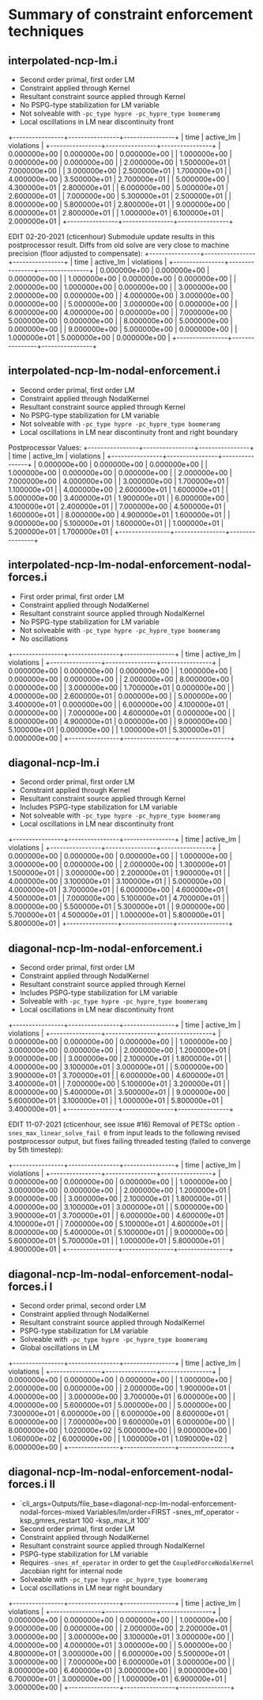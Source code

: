 # Summary of constraint enforcement techniques

## interpolated-ncp-lm.i

- Second order primal, first order LM
- Constraint applied through Kernel
- Resultant constraint source applied through Kernel
- No PSPG-type stabilization for LM variable
- Not solveable with `-pc_type hypre -pc_hypre_type boomeramg`
- Local oscillations in LM near discontinuity front

+----------------+----------------+----------------+
| time           | active_lm      | violations     |
+----------------+----------------+----------------+
|   0.000000e+00 |   0.000000e+00 |   0.000000e+00 |
|   1.000000e+00 |   0.000000e+00 |   0.000000e+00 |
|   2.000000e+00 |   1.500000e+01 |   7.000000e+00 |
|   3.000000e+00 |   2.500000e+01 |   1.700000e+01 |
|   4.000000e+00 |   3.500000e+01 |   2.700000e+01 |
|   5.000000e+00 |   4.300000e+01 |   2.800000e+01 |
|   6.000000e+00 |   5.000000e+01 |   2.600000e+01 |
|   7.000000e+00 |   5.300000e+01 |   2.500000e+01 |
|   8.000000e+00 |   5.800000e+01 |   2.800000e+01 |
|   9.000000e+00 |   6.000000e+01 |   2.800000e+01 |
|   1.000000e+01 |   6.100000e+01 |   2.000000e+01 |
+----------------+----------------+----------------+

EDIT 02-20-2021 (cticenhour)
Submodule update results in this postprocessor result. Diffs from
old solve are very close to machine precision (floor adjusted to compensate):
+----------------+----------------+----------------+
| time           | active_lm      | violations     |
+----------------+----------------+----------------+
|   0.000000e+00 |   0.000000e+00 |   0.000000e+00 |
|   1.000000e+00 |   0.000000e+00 |   0.000000e+00 |
|   2.000000e+00 |   1.000000e+00 |   0.000000e+00 |
|   3.000000e+00 |   2.000000e+00 |   0.000000e+00 |
|   4.000000e+00 |   3.000000e+00 |   0.000000e+00 |
|   5.000000e+00 |   3.000000e+00 |   0.000000e+00 |
|   6.000000e+00 |   4.000000e+00 |   0.000000e+00 |
|   7.000000e+00 |   5.000000e+00 |   0.000000e+00 |
|   8.000000e+00 |   5.000000e+00 |   0.000000e+00 |
|   9.000000e+00 |   5.000000e+00 |   0.000000e+00 |
|   1.000000e+01 |   5.000000e+00 |   0.000000e+00 |
+----------------+----------------+----------------+

## interpolated-ncp-lm-nodal-enforcement.i

- Second order primal, first order LM
- Constraint applied through NodalKernel
- Resultant constraint source applied through Kernel
- No PSPG-type stabilization for LM variable
- Not solveable with `-pc_type hypre -pc_hypre_type boomeramg`
- Local oscillations in LM near discontinuity front and right boundary

Postprocessor Values:
+----------------+----------------+----------------+
| time           | active_lm      | violations     |
+----------------+----------------+----------------+
|   0.000000e+00 |   0.000000e+00 |   0.000000e+00 |
|   1.000000e+00 |   0.000000e+00 |   0.000000e+00 |
|   2.000000e+00 |   7.000000e+00 |   4.000000e+00 |
|   3.000000e+00 |   1.700000e+01 |   1.100000e+01 |
|   4.000000e+00 |   2.600000e+01 |   1.600000e+01 |
|   5.000000e+00 |   3.400000e+01 |   1.900000e+01 |
|   6.000000e+00 |   4.100000e+01 |   2.400000e+01 |
|   7.000000e+00 |   4.500000e+01 |   1.600000e+01 |
|   8.000000e+00 |   4.900000e+01 |   1.600000e+01 |
|   9.000000e+00 |   5.100000e+01 |   1.600000e+01 |
|   1.000000e+01 |   5.200000e+01 |   1.700000e+01 |
+----------------+----------------+----------------+

## interpolated-ncp-lm-nodal-enforcement-nodal-forces.i

- First order primal, first order LM
- Constraint applied through NodalKernel
- Resultant constraint source applied through NodalKernel
- No PSPG-type stabilization for LM variable
- Not solveable with `-pc_type hypre -pc_hypre_type boomeramg`
- No oscillations

+----------------+----------------+----------------+
| time           | active_lm      | violations     |
+----------------+----------------+----------------+
|   0.000000e+00 |   0.000000e+00 |   0.000000e+00 |
|   1.000000e+00 |   0.000000e+00 |   0.000000e+00 |
|   2.000000e+00 |   8.000000e+00 |   0.000000e+00 |
|   3.000000e+00 |   1.700000e+01 |   0.000000e+00 |
|   4.000000e+00 |   2.600000e+01 |   0.000000e+00 |
|   5.000000e+00 |   3.400000e+01 |   0.000000e+00 |
|   6.000000e+00 |   4.100000e+01 |   0.000000e+00 |
|   7.000000e+00 |   4.600000e+01 |   0.000000e+00 |
|   8.000000e+00 |   4.900000e+01 |   0.000000e+00 |
|   9.000000e+00 |   5.100000e+01 |   0.000000e+00 |
|   1.000000e+01 |   5.300000e+01 |   0.000000e+00 |
+----------------+----------------+----------------+

## diagonal-ncp-lm.i

- Second order primal, first order LM
- Constraint applied through Kernel
- Resultant constraint source applied through Kernel
- Includes PSPG-type stabilization for LM variable
- Not solveable with `-pc_type hypre -pc_hypre_type boomeramg`
- Local oscillations in LM near discontinuity front

+----------------+----------------+----------------+
| time           | active_lm      | violations     |
+----------------+----------------+----------------+
|   0.000000e+00 |   0.000000e+00 |   0.000000e+00 |
|   1.000000e+00 |   3.000000e+00 |   0.000000e+00 |
|   2.000000e+00 |   1.300000e+01 |   1.500000e+01 |
|   3.000000e+00 |   2.200000e+01 |   1.900000e+01 |
|   4.000000e+00 |   3.100000e+01 |   3.100000e+01 |
|   5.000000e+00 |   4.000000e+01 |   3.700000e+01 |
|   6.000000e+00 |   4.600000e+01 |   4.500000e+01 |
|   7.000000e+00 |   5.100000e+01 |   4.700000e+01 |
|   8.000000e+00 |   5.500000e+01 |   5.300000e+01 |
|   9.000000e+00 |   5.700000e+01 |   4.500000e+01 |
|   1.000000e+01 |   5.800000e+01 |   5.800000e+01 |
+----------------+----------------+----------------+

## diagonal-ncp-lm-nodal-enforcement.i

- Second order primal, first order LM
- Constraint applied through NodalKernel
- Resultant constraint source applied through Kernel
- Includes PSPG-type stabilization for LM variable
- Solveable with `-pc_type hypre -pc_hypre_type boomeramg`
- Local oscillations in LM near discontinuity front

+----------------+----------------+----------------+
| time           | active_lm      | violations     |
+----------------+----------------+----------------+
|   0.000000e+00 |   0.000000e+00 |   0.000000e+00 |
|   1.000000e+00 |   3.000000e+00 |   0.000000e+00 |
|   2.000000e+00 |   1.200000e+01 |   9.000000e+00 |
|   3.000000e+00 |   2.100000e+01 |   1.800000e+01 |
|   4.000000e+00 |   3.100000e+01 |   3.000000e+01 |
|   5.000000e+00 |   3.900000e+01 |   3.700000e+01 |
|   6.000000e+00 |   4.600000e+01 |   3.400000e+01 |
|   7.000000e+00 |   5.100000e+01 |   3.200000e+01 |
|   8.000000e+00 |   5.400000e+01 |   3.500000e+01 |
|   9.000000e+00 |   5.600000e+01 |   3.100000e+01 |
|   1.000000e+01 |   5.800000e+01 |   3.400000e+01 |
+----------------+----------------+----------------+

EDIT 11-07-2021 (cticenhour, see issue #16)
Removal of PETSc option `-snes_max_linear_solve_fail 0` from input leads to the
following revised postprocessor output, but fixes failing threaded testing (failed
to converge by 5th timestep):

+----------------+----------------+----------------+
| time           | active_lm      | violations     |
+----------------+----------------+----------------+
|   0.000000e+00 |   0.000000e+00 |   0.000000e+00 |
|   1.000000e+00 |   3.000000e+00 |   0.000000e+00 |
|   2.000000e+00 |   1.200000e+01 |   9.000000e+00 |
|   3.000000e+00 |   2.100000e+01 |   1.800000e+01 |
|   4.000000e+00 |   3.100000e+01 |   3.000000e+01 |
|   5.000000e+00 |   3.900000e+01 |   3.700000e+01 |
|   6.000000e+00 |   4.600000e+01 |   4.100000e+01 |
|   7.000000e+00 |   5.100000e+01 |   4.600000e+01 |
|   8.000000e+00 |   5.400000e+01 |   5.100000e+01 |
|   9.000000e+00 |   5.600000e+01 |   5.700000e+01 |
|   1.000000e+01 |   5.800000e+01 |   4.900000e+01 |
+----------------+----------------+----------------+

## diagonal-ncp-lm-nodal-enforcement-nodal-forces.i I

- Second order primal, second order LM
- Constraint applied through NodalKernel
- Resultant constraint source applied through NodalKernel
- PSPG-type stabilization for LM variable
- Solveable with `-pc_type hypre -pc_hypre_type boomeramg`
- Global oscillations in LM

+----------------+----------------+----------------+
| time           | active_lm      | violations     |
+----------------+----------------+----------------+
|   0.000000e+00 |   0.000000e+00 |   0.000000e+00 |
|   1.000000e+00 |   2.000000e+00 |   0.000000e+00 |
|   2.000000e+00 |   1.900000e+01 |   4.000000e+00 |
|   3.000000e+00 |   3.700000e+01 |   6.000000e+00 |
|   4.000000e+00 |   5.600000e+01 |   5.000000e+00 |
|   5.000000e+00 |   7.300000e+01 |   6.000000e+00 |
|   6.000000e+00 |   8.600000e+01 |   6.000000e+00 |
|   7.000000e+00 |   9.600000e+01 |   6.000000e+00 |
|   8.000000e+00 |   1.020000e+02 |   5.000000e+00 |
|   9.000000e+00 |   1.060000e+02 |   6.000000e+00 |
|   1.000000e+01 |   1.090000e+02 |   6.000000e+00 |
+----------------+----------------+----------------+

## diagonal-ncp-lm-nodal-enforcement-nodal-forces.i II

- `cli_args=Outputs/file_base=diagonal-ncp-lm-nodal-enforcement-nodal-forces-mixed
  Variables/lm/order=FIRST -snes_mf_operator -ksp_gmres_restart 100 -ksp_max_it 100'
- Second order primal, first order LM
- Constraint applied through NodalKernel
- Resultant constraint source applied through NodalKernel
- PSPG-type stabilization for LM variable
- Requires `-snes_mf_operator` in order to get the `CoupledForceNodalKernel`
  Jacobian  right for internal node
- Solveable with `-pc_type hypre -pc_hypre_type boomeramg`
- Local oscillations in LM near right boundary

+----------------+----------------+----------------+
| time           | active_lm      | violations     |
+----------------+----------------+----------------+
|   0.000000e+00 |   0.000000e+00 |   0.000000e+00 |
|   1.000000e+00 |   9.000000e+00 |   0.000000e+00 |
|   2.000000e+00 |   2.200000e+01 |   3.000000e+00 |
|   3.000000e+00 |   3.100000e+01 |   3.000000e+00 |
|   4.000000e+00 |   4.000000e+01 |   3.000000e+00 |
|   5.000000e+00 |   4.800000e+01 |   3.000000e+00 |
|   6.000000e+00 |   5.500000e+01 |   3.000000e+00 |
|   7.000000e+00 |   6.000000e+01 |   3.000000e+00 |
|   8.000000e+00 |   6.400000e+01 |   3.000000e+00 |
|   9.000000e+00 |   6.700000e+01 |   3.000000e+00 |
|   1.000000e+01 |   6.900000e+01 |   3.000000e+00 |
+----------------+----------------+----------------+
